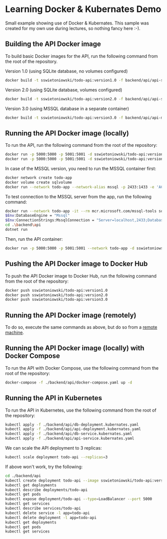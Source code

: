 # Learning Docker & Kubernates Demo

Small example showing use of Docker & Kubernates. This sample was created for my own use during lectures, so nothing fancy here :-).

## Building the API Docker image

To build basic Docker images for the API, run the following command from the root of the repository.

Version 1.0 (using SQLite database, no volumes configured)

```bash
docker build -t sswietoniowski/todo-api:version1.0 -f backend/api/api-sqlite.dockerfile ./backend/api
```

Version 2.0 (using SQLite database, volumes configured)

```bash
docker build -t sswietoniowski/todo-api:version2.0 -f backend/api/api-sqlite-with-volumes.dockerfile ./backend/api
```

Version 3.0 (using MSSQL database in a separate container)

```bash
docker build -t sswietoniowski/todo-api:version3.0 -f backend/api/api-mssql.dockerfile ./backend/api
```

## Running the API Docker image (locally)

To run the API, run the following command from the root of the repository:

```bash
docker run -p 5000:5000 -p 5001:5001 -d sswietoniowski/todo-api:version1.0
docker run -p 5000:5000 -p 5001:5001 -d sswietoniowski/todo-api:version2.0
```

In case of the MSSQL version, you need to run the MSSQL container first:

```bash
docker network create todo-app
docker volume create sqlvolume
docker run --network todo-app --network-alias mssql -p 2433:1433 -e 'ACCEPT_EULA=Y' -e 'SA_PASSWORD=Password123!' -e 'MSSQL_PID=Developer' -v sqlvolume:/var/opt/mssql -d mcr.microsoft.com/mssql/server:2019-latest
```

To test connection to the MSSQL server from the app, run the following command:

```bash
docker run --network todo-app -it --rm mcr.microsoft.com/mssql-tools sqlcmd -S mssql -U SA -P Password123!
$Env:DatabaseEngine = "Mssql"
$Env:ConnectionStrings:MssqlConnection = "Server=localhost,2433;Database=todos;User=sa;Password=Password123!;"
cd .\backend\api
dotnet run
```

Then, run the API container:

```bash
docker run -p 5000:5000 -p 5001:5001 --network todo-app -d sswietoniowski/todo-api:version3.0
```

## Pushing the API Docker image to Docker Hub

To push the API Docker image to Docker Hub, run the following command from the root of the repository:

```bash
docker push sswietoniowski/todo-api:version1.0
docker push sswietoniowski/todo-api:version2.0
docker push sswietoniowski/todo-api:version3.0
```

## Running the API Docker image (remotely)

To do so, execute the same commands as above, but do so from a [remote machine](https://labs.play-with-docker.com/).

## Running the API Docker image (locally) with Docker Compose

To run the API with Docker Compose, use the following command from the root of the repository:

```bash
docker-compose -f ./backend/api/docker-compose.yaml up -d
```

## Running the API in Kubernetes

To run the API in Kubernetes, use the following command from the root of the repository:

```bash
kubectl apply -f ./backend/api/db-deployment.kubernates.yaml
kubectl apply -f ./backend/api/api-deployment.kubernates.yaml
kubectl apply -f ./backend/api/db-service.kubernates.yaml
kubectl apply -f ./backend/api/api-service.kubernates.yaml
```

We can scale the API deployment to 3 replicas:

```bash
kubectl scale deployment todo-api --replicas=3
```

If above won't work, try the following:

```bash
cd ./backend/api
kubectl create deployment todo-api --image sswietoniowski/todo-api:version1.0
kubectl get deployments
kubectl describe deployments/todo-api
kubectl get pods
kubectl expose deployment/todo-api --type=LoadBalancer --port 5000
kubectl get services
kubectl describe services/todo-api
kubectl delete service -l app=todo-api
kubectl delete deployment -l app=todo-api
kubectl get deployments
kubectl get pods
kubectl get services
```
